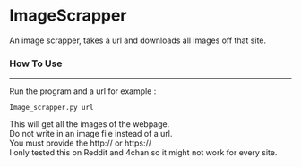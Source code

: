 # ImageScrapper
An image scrapper, takes a url and downloads all images off that site.
### How To Use  

---
Run the program and a url for example :  

```
Image_scrapper.py url
```

This will get all the images of the webpage.  
Do not write in an image file instead of a url.  
You must provide the http:// or https://  
I only tested this on Reddit and 4chan so it might not work for every site.

